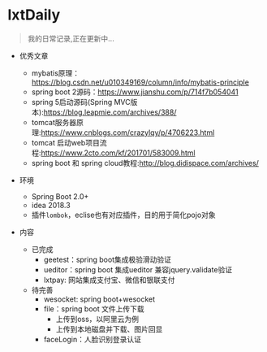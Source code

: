 # lxtDaily
> 我的日常记录,正在更新中...



- 优秀文章
  - mybatis原理：https://blog.csdn.net/u010349169/column/info/mybatis-principle
  - spring boot 2源码：https://www.jianshu.com/p/714f7b054041
  - spring 5启动源码(Spring MVC版本):https://blog.leapmie.com/archives/388/
  - tomcat服务器原理:https://www.cnblogs.com/crazylqy/p/4706223.html
  - tomcat 启动web项目流程:https://www.2cto.com/kf/201701/583009.html
  - spring boot 和 spring cloud教程:http://blog.didispace.com/archives/

- 环境
  - Spring Boot 2.0+
  - idea 2018.3
  - 插件`lombok`，eclise也有对应插件，目的用于简化pojo对象

- 内容	
   - 已完成
      - geetest：spring boot集成极验滑动验证
      - ueditor：spring boot 集成ueditor 兼容jquery.validate验证
      - lxtpay: 网站集成支付宝、微信和银联支付
   - 待完善
      - wesocket: spring boot+wesocket
      - file：spring boot 文件上传下载
         - 上传到oss，以阿里云为例
         - 上传到本地磁盘并下载、图片回显
      - faceLogin：人脸识别登录认证

